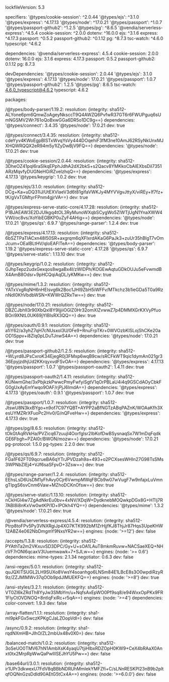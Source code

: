 lockfileVersion: 5.3

specifiers:
  '@types/cookie-session': ^2.0.44
  '@types/ejs': ^3.1.0
  '@types/express': ^4.17.13
  '@types/node': ^17.0.21 
  '@types/passport': ^1.0.7
  '@types/passport-github2': ^1.2.5
  '@types/pg': ^8.6.5
  '@vendia/serverless-express': ^4.5.4
  cookie-session: ^2.0.0
  dotenv: ^16.0.0
  ejs: ^3.1.6
  express: ^4.17.3
  passport: ^0.5.2
  passport-github2: ^0.1.12
  pg: ^8.7.3
  tsc-watch: ^4.6.0
  typescript: ^4.6.2

dependencies:
  '@vendia/serverless-express': 4.5.4
  cookie-session: 2.0.0
  dotenv: 16.0.0
  ejs: 3.1.6
  express: 4.17.3
  passport: 0.5.2
  passport-github2: 0.1.12
  pg: 8.7.3

devDependencies:
  '@types/cookie-session':  2.0.44
  '@types/ejs': 3.1.0
  '@types/express': 4.17.13
  '@types/node': 17.0.21
  '@types/passport': 1.0.7
  '@types/passport-github2': 1.2.5
  '@types/pg': 8.6.5
  tsc-watch: 4.6.0_typescript@4.6.2
  typescript: 4.6.2

packages:

  /@types/body-parser/1.19.2:
    resolution: {integrity: sha512-ALYone6pm6QmwZoAgeyNksccT9Q4AWZQ6PvfwR37GT6r6FWUPguq6sUmNGSMV2Wr761oQoBxwGGa6DR5o1DC9g==}
    dependencies:
      '@types/connect': 3.4.35
      '@types/node': 17.0.21
    dev: true

  /@types/connect/3.4.35:
    resolution: {integrity: sha512-cdeYyv4KWoEgpBISTxWvqYsVy444DOqehiF3fM3ne10AmJ62RSyNkUnxMJXHQWRQQX2eR94m5y1IZyDwBjV9FQ==}
    dependencies:
      '@types/node': 17.0.21
    dev: true

  /@types/cookie-session/2.0.44:
    resolution: {integrity: sha512-3DheOZ41pql6raSIkqEPphJdhA2dX2bkS+s2Qacv8YMKkoCbAIEXbsDil7351ARzMqvfyDUGNeHGiRZveIzhqQ==}
    dependencies:
      '@types/express': 4.17.13
      '@types/keygrip': 1.0.2
    dev: true

  /@types/ejs/3.1.0:
    resolution: {integrity: sha512-DCg+Ka+uDQ31lJ/UtEXVlaeV3d6t81gifaVWKJy4MYVVgvJttyX/viREy+If7fz+tK/gVxTGMtyrFPnm4gjrVA==}
    dev: true

  /@types/express-serve-static-core/4.17.28:
    resolution: {integrity: sha512-P1BJAEAW3E2DJUlkgq4tOL3RyMunoWXqbSCygWo5ZIWTjUgN1YnaXWW4VWl/oc8vs/XoYibEGBKP0uZyF4AHig==}
    dependencies:
      '@types/node': 17.0.21
      '@types/qs': 6.9.7
      '@types/range-parser': 1.2.4
    dev: true

  /@types/express/4.17.13:
    resolution: {integrity: sha512-6bSZTPaTIACxn48l50SR+axgrqm6qXFIxrdAKaG6PaJk3+zuUr35hBlgT7vOmJcum+OEaIBLtHV/qloEAFITeA==}
    dependencies:
      '@types/body-parser': 1.19.2
      '@types/express-serve-static-core': 4.17.28
      '@types/qs': 6.9.7
      '@types/serve-static': 1.13.10
    dev: true

  /@types/keygrip/1.0.2:
    resolution: {integrity: sha512-GJhpTepz2udxGexqos8wgaBx4I/zWIDPh/KOGEwAqtuGDkOUJu5eFvwmdBX4AmB8Odsr+9pHCQqiAqDL/yKMKw==}
    dev: true

  /@types/mime/1.3.2:
    resolution: {integrity: sha512-YATxVxgRqNH6nHEIsvg6k2Boc1JHI9ZbH5iWFFv/MTkchz3b1ieGDa5T0a9RznNdI0KhVbdbWSN+KWWrQZRxTw==}
    dev: true

  /@types/node/17.0.21:
    resolution: {integrity: sha512-DBZCJbhII3r90XbQxI8Y9IjjiiOGlZ0Hr32omXIZvwwZ7p4DMMXGrKXVyPfuoBOri9XNtL0UK69jYIBIsRX3QQ==}
    dev: true

  /@types/oauth/0.9.1:
    resolution: {integrity: sha512-a1iY62/a3yhZ7qH7cNUsxoI3U/0Fe9+RnuFrpTKr+0WVOzbKlSLojShCKe20aOD1Sppv+i8Zlq0pLDuTJnwS4A==}
    dependencies:
      '@types/node': 17.0.21
    dev: true

  /@types/passport-github2/1.2.5:
    resolution: {integrity: sha512-+WLyrd8JPsCxroK34EjegR0j3FMxp6wqB9cw/sRCFkWT9qic1dymAn021gr336EpyjzdhjUd2KKrqyxvdFSvOA==}
    dependencies:
      '@types/express': 4.17.13
      '@types/passport': 1.0.7
      '@types/passport-oauth2': 1.4.11
    dev: true

  /@types/passport-oauth2/1.4.11:
    resolution: {integrity: sha512-KUNwmGhe/3xPbjkzkPwwcPmyFwfyiSgtV1qOrPBLaU4i4q9GSCdAOyCbkFG0gUxAyEmYwqo9OAF/rjPjJ6ImdA==}
    dependencies:
      '@types/express': 4.17.13
      '@types/oauth': 0.9.1
      '@types/passport': 1.0.7
    dev: true

  /@types/passport/1.0.7:
    resolution: {integrity: sha512-JtswU8N3kxBYgo+n9of7C97YQBT+AYPP2aBfNGTzABqPAZnK/WOAaKfh3XesUYMZRrXFuoPc2Hv0/G/nQFveHw==}
    dependencies:
      '@types/express': 4.17.13
    dev: true

  /@types/pg/8.6.5:
    resolution: {integrity: sha512-tOkGtAqRVkHa/PVZicq67zuujI4Oorfglsr2IbKofDwBSysnaqSx7W1mDqFqdkGE6Fbgh+PZAl0r/BWON/mozw==}
    dependencies:
      '@types/node': 17.0.21
      pg-protocol: 1.5.0
      pg-types: 2.2.0
    dev: true

  /@types/qs/6.9.7:
    resolution: {integrity: sha512-FGa1F62FT09qcrueBA6qYTrJPVDzah9a+493+o2PCXsesWHIn27G98TsSMs3WPNbZIEj4+VJf6saSFpvD+3Zsw==}
    dev: true

  /@types/range-parser/1.2.4:
    resolution: {integrity: sha512-EEhsLsD6UsDM1yFhAvy0Cjr6VwmpMWqFBCb9w07wVugF7w9nfajxLuVmngTIpgS6svCnm6Vaw+MZhoDCKnOfsw==}
    dev: true

  /@types/serve-static/1.13.10:
    resolution: {integrity: sha512-nCkHGI4w7ZgAdNkrEu0bv+4xNV/XDqW+DydknebMOQwkpDGx8G+HTlj7R7ABI8i8nKxVw0wtKPi1D+lPOkh4YQ==}
    dependencies:
      '@types/mime': 1.3.2
      '@types/node': 17.0.21
    dev: true

  /@vendia/serverless-express/4.5.4:
    resolution: {integrity: sha512-Ptrp8toFPv5Py3VNXRgiJp4XO7KTK992bM1ZrHjjfKJ8ThjJr87Hqs3UpeKHW12ABZ4e062NbDmgmY9NxsYR2w==}
    engines: {node: '>=12'}
    dev: false

  /accepts/1.3.8:
    resolution: {integrity: sha512-PYAthTa2m2VKxuvSD3DPC/Gy+U+sOA1LAuT8mkmRuvw+NACSaeXEQ+NHcVF7rONl6qcaxV3Uuemwawk+7+SJLw==}
    engines: {node: '>= 0.6'}
    dependencies:
      mime-types: 2.1.34
      negotiator: 0.6.3
    dev: false

  /ansi-regex/5.0.1:
    resolution: {integrity: sha512-quJQXlTSUGL2LH9SUXo8VwsY4soanhgo6LNSm84E1LBcE8s3O0wpdiRzyR9z/ZZJMlMWv37qOOb9pdJlMUEKFQ==}
    engines: {node: '>=8'}
    dev: true

  /ansi-styles/3.2.1:
    resolution: {integrity: sha512-VT0ZI6kZRdTh8YyJw3SMbYm/u+NqfsAxEpWO0Pf9sq8/e94WxxOpPKx9FR1FlyCtOVDNOQ+8ntlqFxiRc+r5qA==}
    engines: {node: '>=4'}
    dependencies:
      color-convert: 1.9.3
    dev: false

  /array-flatten/1.1.1:
    resolution: {integrity: sha1-ml9pkFGx5wczKPKgCJaLZOopVdI=}
    dev: false

  /async/0.9.2:
    resolution: {integrity: sha1-rqdNXmHB+JlhO/ZL2mbUx48v0X0=}
    dev: false

  /balanced-match/1.0.2:
    resolution: {integrity: sha512-3oSeUO0TMV67hN1AmbXsK4yaqU7tjiHlbxRDZOpH0KW9+CeX4bRAaX0Anxt0tx2MrpRpWwQaPwIlISEJhYU5Pw==}
    dev: false

  /base64url/3.0.1:
    resolution: {integrity: sha512-ir1UPr3dkwexU7FdV8qBBbNDRUhMmIekYMFZfi+C/sLNnRESKPl23nB9b2pltqfOQNnGzsDdId90AEtG5tCx4A==}
    engines: {node: '>=6.0.0'}
    dev: false
